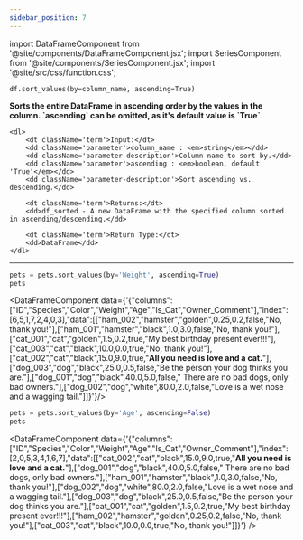 ```yaml
---
sidebar_position: 7
---
```


import DataFrameComponent from '@site/components/DataFrameComponent.jsx';
import SeriesComponent from '@site/components/SeriesComponent.jsx';
import '@site/src/css/function.css';

<code>df.sort_values(by=column_name, ascending=True)</code>

<div className='base'>
    <p><strong>Sorts the entire DataFrame in ascending order by the values in the column. `ascending` can be omitted, as it's default value is `True`</strong>.</p>
    
    <dl>
        <dt className='term'>Input:</dt>
        <dd className='parameter'>column_name : <em>string</em></dd>
        <dd className='parameter-description'>Column name to sort by.</dd>
        <dd className='parameter'>ascending : <em>boolean, default 'True'</em></dd>
        <dd className='parameter-description'>Sort ascending vs. descending.</dd>

        <dt className='term'>Returns:</dt>
        <dd>df_sorted - A new DataFrame with the specified column sorted in ascending/descending.</dd>

        <dt className='term'>Return Type:</dt>
        <dd>DataFrame</dd>
    </dl>
</div>

---

```python
pets = pets.sort_values(by='Weight', ascending=True)
pets
```

<DataFrameComponent data={'{"columns":["ID","Species","Color","Weight","Age","Is_Cat","Owner_Comment"],"index":[6,5,1,7,2,4,0,3],"data":[["ham_002","hamster","golden",0.25,0.2,false,"No, thank you!"],["ham_001","hamster","black",1.0,3.0,false,"No, thank you!"],["cat_001","cat","golden",1.5,0.2,true,"My best birthday present ever!!!"],["cat_003","cat","black",10.0,0.0,true,"No, thank you!"],["cat_002","cat","black",15.0,9.0,true,"****All you need is love and a cat.****"],["dog_003","dog","black",25.0,0.5,false,"Be the person your dog thinks you are."],["dog_001","dog","black",40.0,5.0,false,"      There are no bad dogs, only bad owners."],["dog_002","dog","white",80.0,2.0,false,"Love is a wet nose and a wagging tail."]]}'}/>

```python
pets = pets.sort_values(by='Age', ascending=False)
pets
```

<DataFrameComponent data={'{"columns":["ID","Species","Color","Weight","Age","Is_Cat","Owner_Comment"],"index":[2,0,5,3,4,1,6,7],"data":[["cat_002","cat","black",15.0,9.0,true,"****All you need is love and a cat.****"],["dog_001","dog","black",40.0,5.0,false,"      There are no bad dogs, only bad owners."],["ham_001","hamster","black",1.0,3.0,false,"No, thank you!"],["dog_002","dog","white",80.0,2.0,false,"Love is a wet nose and a wagging tail."],["dog_003","dog","black",25.0,0.5,false,"Be the person your dog thinks you are."],["cat_001","cat","golden",1.5,0.2,true,"My best birthday present ever!!!"],["ham_002","hamster","golden",0.25,0.2,false,"No, thank you!"],["cat_003","cat","black",10.0,0.0,true,"No, thank you!"]]}'} />